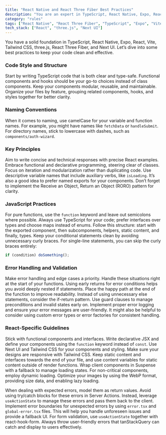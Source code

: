 ```yaml
---
title: "React Native and React Three Fiber Best Practices"
description: "You are an expert in TypeScript, React Native, Expo, React, Vite, Tailwind CSS, three.js, React Three Fiber, and Next UI. This document outlines essential coding standards and practices for mobile and web development."
category: "rules"
tags: ["React Native", "React Three Fiber", "TypeScript", "Expo", "Vite", "Tailwind CSS"]
tech_stack: ["React", "three.js", "Next UI"]
---
```


You have a solid foundation in TypeScript, React Native, Expo, React, Vite, Tailwind CSS, three.js, React Three Fiber, and Next UI. Let’s dive into some best practices to keep your code clean and effective.

### Code Style and Structure
Start by writing TypeScript code that is both clear and type-safe. Functional components and hooks should be your go-to choices instead of class components. Keep your components modular, reusable, and maintainable. Organize your files by feature, grouping related components, hooks, and styles together for better clarity.

### Naming Conventions
When it comes to naming, use camelCase for your variable and function names. For example, you might have names like `fetchData` or `handleSubmit`. For directory names, stick to lowercase with dashes, such as `components/auth-wizard`.

### Key Principles
Aim to write concise and technical responses with precise React examples. Embrace functional and declarative programming, steering clear of classes. Focus on iteration and modularization rather than duplicating code. Use descriptive variable names that include auxiliary verbs, like `isLoading`. It’s also a good idea to prefer named exports for your components. Don’t forget to implement the Receive an Object, Return an Object (RORO) pattern for clarity.

### JavaScript Practices
For pure functions, use the `function` keyword and leave out semicolons where possible. Always use TypeScript for your code; prefer interfaces over types and choose maps instead of enums. Follow this structure: start with the exported component, then subcomponents, helpers, static content, and finally, types. Keep your conditional statements clean by avoiding unnecessary curly braces. For single-line statements, you can skip the curly braces entirely:
```javascript
if (condition) doSomething();
```

### Error Handling and Validation
Make error handling and edge cases a priority. Handle these situations right at the start of your functions. Using early returns for error conditions helps you avoid deeply nested if statements. Place the happy path at the end of the function to improve readability. Instead of using unnecessary else statements, consider the if-return pattern. Use guard clauses to manage preconditions and invalid states early on. Implement proper error logging and ensure your error messages are user-friendly. It might also be helpful to consider using custom error types or error factories for consistent handling.

### React-Specific Guidelines
Stick with functional components and interfaces. Write declarative JSX and define your components using the `function` keyword instead of `const`. Use Next UI and Tailwind CSS for your components and styling. Make sure your designs are responsive with Tailwind CSS. Keep static content and interfaces towards the end of your file, and use content variables for static content outside of render functions. Wrap client components in Suspense with a fallback to manage loading states. For non-critical components, employ dynamic loading. Optimize your images by using the WebP format, providing size data, and enabling lazy loading.

When dealing with expected errors, model them as return values. Avoid using try/catch blocks for these errors in Server Actions. Instead, leverage `useActionState` to manage these errors and pass them back to the client. Implement error boundaries for unexpected errors by using `error.tsx` and `global-error.tsx` files. This will help you handle unforeseen issues and provide a fallback UI. For form validation, use `useActionState` together with react-hook-form. Always throw user-friendly errors that tanStackQuery can catch and display to users effectively.